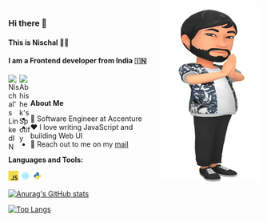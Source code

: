 <img align='right' src="./Github Bitmoji.png" width="200" height="350">

### Hi there 👋
#### This is Nischal 🙏🏻
#### I am a Frontend developer from India 🇮🇳

<a href="https://linkedin.com/in/nischal-simha-79753662">
  <img align="left" alt="Nischal's LinkedIN" width="22px" src="https://raw.githubusercontent.com/peterthehan/peterthehan/master/assets/linkedin.svg" />
</a>
<a href="https://nischalsimha.netlify.app">
  <img align="left" alt="Abhishek's Spotify" width="22px" src="https://raw.githubusercontent.com/peterthehan/peterthehan/master/assets/imgur.svg" />
</a>

<br />
<br />

**About Me**
- 💼 Software Engineer at Accenture
- ❤️ I love writing JavaScript and building Web UI 
- 💬 Reach out to me on my [mail](mailto:nischalsimhas@gmail.com)

**Languages and Tools:**  

<code><img height="20" src="https://raw.githubusercontent.com/github/explore/80688e429a7d4ef2fca1e82350fe8e3517d3494d/topics/javascript/javascript.png"></code>
<code><img height="20" src="https://raw.githubusercontent.com/github/explore/80688e429a7d4ef2fca1e82350fe8e3517d3494d/topics/react/react.png"></code>
<code><img height="20" src="https://raw.githubusercontent.com/github/explore/5c058a388828bb5fde0bcafd4bc867b5bb3f26f3/topics/python/python.png"></code> 

[![Anurag's GitHub stats](https://github-readme-stats.vercel.app/api?username=Simhanischal&count_private=true&include_all_commits=true&hide=issues&show_icons=true&theme=cobalt&custom_title=Github%20Stats)](https://github.com/anuraghazra/github-readme-stats)

[![Top Langs](https://github-readme-stats.vercel.app/api/top-langs/?username=Simhanischal&theme=dracula&layout=compact)](https://github.com/anuraghazra/github-readme-stats)





